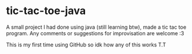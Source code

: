 # tic-tac-toe-java
A small project I had done using java (still learning btw), made a tic tac toe program. Any comments or suggestions for improvisation are welcome :3

This is my first time using GitHub so idk how any of this works T.T
